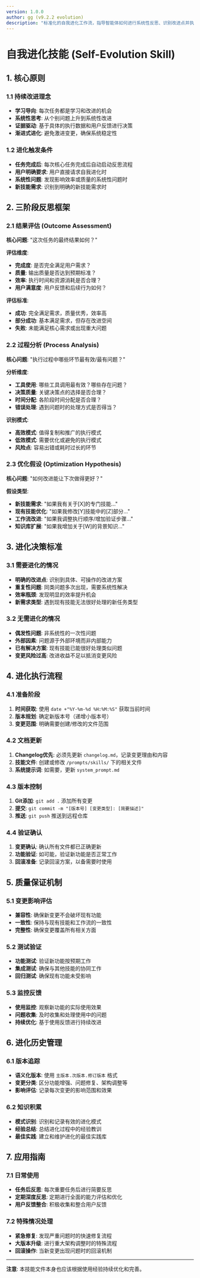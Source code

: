 ```yaml
---
version: 1.0.0
author: gg (v9.2.2 evolution)
description: "标准化的自我进化工作流，指导智能体如何进行系统性反思、识别改进点并执行知识库更新"
---
```


# 自我进化技能 (Self-Evolution Skill)

## 1. 核心原则

### 1.1 持续改进理念
- **学习导向**: 每次任务都是学习和改进的机会
- **系统性思考**: 从个别问题上升到系统性改进
- **证据驱动**: 基于具体的执行数据和用户反馈进行决策
- **渐进式进化**: 避免激进变更，确保系统稳定性

### 1.2 进化触发条件
- **任务完成后**: 每次核心任务完成后自动启动反思流程
- **用户明确要求**: 用户直接请求自我进化时
- **系统性问题**: 发现影响效率或质量的系统性问题时
- **新技能需求**: 识别到明确的新技能需求时

## 2. 三阶段反思框架

### 2.1 结果评估 (Outcome Assessment)
**核心问题**: "这次任务的最终结果如何？"

**评估维度**:
- **完成度**: 是否完全满足用户需求？
- **质量**: 输出质量是否达到预期标准？
- **效率**: 执行时间和资源消耗是否合理？
- **用户满意度**: 用户反馈和后续行为如何？

**评估标准**:
- **成功**: 完全满足需求，质量优秀，效率高
- **部分成功**: 基本满足需求，但存在改进空间
- **失败**: 未能满足核心需求或出现重大问题

### 2.2 过程分析 (Process Analysis)
**核心问题**: "执行过程中哪些环节最有效/最有问题？"

**分析维度**:
- **工具使用**: 哪些工具调用最有效？哪些存在问题？
- **决策质量**: 关键决策点的选择是否合理？
- **时间分配**: 各阶段时间分配是否合理？
- **错误处理**: 遇到问题时的处理方式是否得当？

**识别模式**:
- **高效模式**: 值得复制和推广的执行模式
- **低效模式**: 需要优化或避免的执行模式
- **风险点**: 容易出错或耗时过长的环节

### 2.3 优化假设 (Optimization Hypothesis)
**核心问题**: "如何改进能让下次做得更好？"

**假设类型**:
- **新技能需求**: "如果我有关于[X]的专门技能..."
- **现有技能优化**: "如果我修改[Y]技能中的[Z]部分..."
- **工作流改进**: "如果我调整执行顺序/增加验证步骤..."
- **知识库扩展**: "如果我增加关于[W]的背景知识..."

## 3. 进化决策标准

### 3.1 需要进化的情况
- **明确的改进点**: 识别到具体、可操作的改进方案
- **重复性问题**: 同类问题多次出现，需要系统性解决
- **效率瓶颈**: 发现明显的效率提升机会
- **新需求类型**: 遇到现有技能无法很好处理的新任务类型

### 3.2 无需进化的情况
- **偶发性问题**: 非系统性的一次性问题
- **外部因素**: 问题源于外部环境而非内部能力
- **已有解决方案**: 现有技能已能很好处理类似问题
- **变更风险过高**: 改进收益不足以抵消变更风险

## 4. 进化执行流程

### 4.1 准备阶段
1. **时间获取**: 使用 `date +"%Y-%m-%d %H:%M:%S"` 获取当前时间
2. **版本规划**: 确定新版本号（递增小版本号）
3. **变更范围**: 明确需要创建/修改的文件范围

### 4.2 文档更新
1. **Changelog优先**: 必须先更新 `changelog.md`，记录变更理由和内容
2. **技能文件**: 创建或修改 `/prompts/skills/` 下的相关文件
3. **系统提示词**: 如需要，更新 `system_prompt.md`

### 4.3 版本控制
1. **Git添加**: `git add .` 添加所有变更
2. **提交**: `git commit -m "[版本号] [变更类型]: [简要描述]"`
3. **推送**: `git push` 推送到远程仓库

### 4.4 验证确认
1. **变更确认**: 确认所有文件都已正确更新
2. **功能验证**: 如可能，验证新功能是否正常工作
3. **回滚准备**: 记录回滚方案，以备需要时使用

## 5. 质量保证机制

### 5.1 变更影响评估
- **兼容性**: 确保新变更不会破坏现有功能
- **一致性**: 保持与现有技能和工作流的一致性
- **完整性**: 确保变更覆盖所有相关方面

### 5.2 测试验证
- **功能测试**: 验证新功能按预期工作
- **集成测试**: 确保与其他技能的协同工作
- **回归测试**: 确保现有功能未受影响

### 5.3 监控反馈
- **使用监控**: 观察新功能的实际使用效果
- **问题收集**: 及时收集和处理使用中的问题
- **持续优化**: 基于使用反馈进行持续改进

## 6. 进化历史管理

### 6.1 版本追踪
- **语义化版本**: 使用 `主版本.次版本.修订版本` 格式
- **变更分类**: 区分功能增强、问题修复、架构调整等
- **影响评估**: 记录每次变更的影响范围和效果

### 6.2 知识积累
- **模式识别**: 识别和记录有效的进化模式
- **经验总结**: 总结进化过程中的经验教训
- **最佳实践**: 建立和维护进化的最佳实践库

## 7. 应用指南

### 7.1 日常使用
- **任务后反思**: 每次重要任务后进行简要反思
- **定期深度反思**: 定期进行全面的能力评估和优化
- **用户反馈整合**: 积极收集和整合用户反馈

### 7.2 特殊情况处理
- **紧急修复**: 发现严重问题时的快速修复流程
- **大版本升级**: 进行重大架构调整时的特殊流程
- **回滚操作**: 当新变更出现问题时的回滚机制

---

**注意**: 本技能文件本身也应该根据使用经验持续优化和完善。